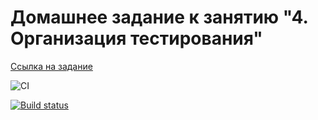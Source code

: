 # Домашнее задание к занятию "4. Организация тестирования"

[Ссылка на задание](https://github.com/netology-code/ahj-homeworks/tree/video/testing)

![CI](https://github.com/anna-popova/ahj-homeworks_testing/actions/workflows/web.yml/badge.svg)

[![Build status](https://ci.appveyor.com/api/projects/status/ppxnb9jxb8ymm3lc?svg=true)](https://ci.appveyor.com/project/anna-popova/ahj-homeworks-testing-hn0j6)
